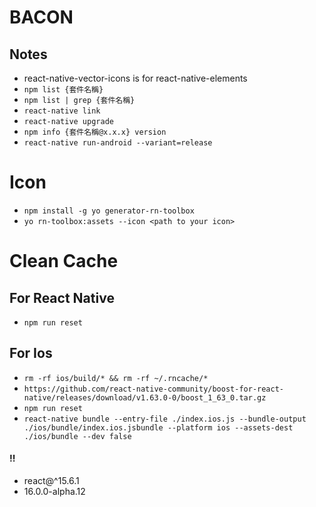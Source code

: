 # BACON #

## Notes

* react-native-vector-icons is for react-native-elements
* `npm list {套件名稱}`
* `npm list | grep {套件名稱}`
* `react-native link`
* `react-native upgrade`
* `npm info {套件名稱@x.x.x} version`
* `react-native run-android --variant=release`

# Icon
* `npm install -g yo generator-rn-toolbox`
* `yo rn-toolbox:assets --icon <path to your icon>`

# Clean Cache
## For React Native 

* `npm run reset`

## For Ios

* `rm -rf ios/build/* && rm -rf ~/.rncache/*`
* `https://github.com/react-native-community/boost-for-react-native/releases/download/v1.63.0-0/boost_1_63_0.tar.gz`
* `npm run reset`
* `react-native bundle --entry-file ./index.ios.js --bundle-output ./ios/bundle/index.ios.jsbundle --platform ios --assets-dest ./ios/bundle --dev false`

#### !!

- react@^15.6.1
- 16.0.0-alpha.12
